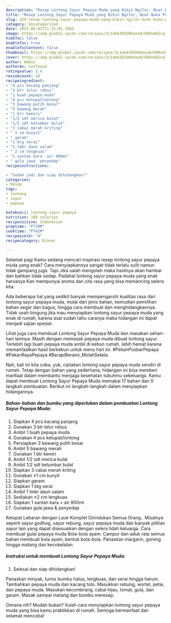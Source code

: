 ```yaml
---
description: "Resep Lontong Sayur Pepaya Muda yang Bikin Ngiler, Buat Buka Puasa}"
title: "Resep Lontong Sayur Pepaya Muda yang Bikin Ngiler, Buat Buka Puasa}"
slug: 329-resep-lontong-sayur-pepaya-muda-yang-bikin-ngiler-buat-buka-puasa
category: Uncategorized
date: 2023-04-01T21:31:01.789Z
image: https://img-global.cpcdn.com/recipes/3c1ab4302b0beea8/680x482cq70/lontong-sayur-pepaya-muda-foto-resep-utama.jpg
hideToc: false
enableToc: true
enableTocContent: false
thumbnail: https://img-global.cpcdn.com/recipes/3c1ab4302b0beea8/680x482cq70/lontong-sayur-pepaya-muda-foto-resep-utama.jpg
cover: https://img-global.cpcdn.com/recipes/3c1ab4302b0beea8/680x482cq70/lontong-sayur-pepaya-muda-foto-resep-utama.jpg
author: Admin
authorAv: notfound
ratingvalue: 3.4
reviewcount: 10
recipeingredient:
- "4 pcs kacang panjang"
- "3 btr telur rebus"
- "1 buah pepaya muda"
- "4 pcs ketupatlontong"
- "3 bawang putih besar"
- "5 bawang merah"
- "1 btr kemiri"
- "1/2 sdt merica bulat"
- "1/2 sdt ketumbar bulat"
- "3 cabai merah kriting"
- " 1 cm kunyit"
- " garam"
- "1 btg serai"
- "1 lmbr daun salam"
- " 2 cm lengkuas"
- "1 santan kara  air 800ml"
- " gula jawa  penyedap"
recipeinstructions:

- "Sudah jadi dan siap dihidangkan!"
categories:
- Resep
tags:
- lontong
- sayur
- pepaya

katakunci: lontong sayur pepaya 
nutrition: 104 calories
recipecuisine: Indonesian
preptime: "PT28M"
cooktime: "PT42M"
recipeyield: "4"
recipecategory: Dinner

---
```



Selamat pagi Kamu sedang mencari inspirasi resep lontong sayur pepaya muda yang enak? Cara menyiapkannya sangat tidak terlalu sulit namun tidak gampang juga. Tapi Jika salah mengolah maka hasilnya akan hambar dan bahkan tidak sedap. Padahal lontong sayur pepaya muda yang enak harusnya Kan mempunyai aroma dan cita rasa yang bisa memancing selera kita.


Ada beberapa hal yang sedikit banyak mempengaruhi kualitas rasa dari lontong sayur pepaya muda, mulai dari jenis bahan, kemudian pemilihan bahan segar dan bagus, hingga cara membuat dan menghidangkannya. Tidak usah bingung jika mau menyiapkan lontong sayur pepaya muda yang enak di rumah, karena asal sudah tahu caranya maka hidangan ini dapat menjadi sajian spesial.

Lihat juga cara membuat Lontong Sayur Pepaya Muda dan masakan sehari-hari lainnya. Masih dengan memasak pepaya muda dibuat lontong sayur. Terlebih lagi buah pepaya muda ambil di kebun rumah, lebih hemat karena memanfaatkan hasil berkebun untuk menu hari ini. #PekanPosbarPepaya #PekanRayaPepaya #BerapiBerami_MolahSetela.


Nah, kali ini kita coba, yuk, ciptakan lontong sayur pepaya muda sendiri di rumah. Tetap dengan bahan yang sederhana, hidangan ini bisa memberi manfaat dalam membantu menjaga kesehatan tubuhmu sekeluarga. Kamu dapat membuat Lontong Sayur Pepaya Muda memakai 17 bahan dan 0 langkah pembuatan. Berikut ini langkah-langkah dalam menyiapkan hidangannya.

<!--inarticleads1-->

##### Bahan-bahan dan bumbu yang diperlukan dalam pembuatan Lontong Sayur Pepaya Muda:

1. Siapkan 4 pcs kacang panjang
1. Gunakan 3 btr telur rebus
1. Ambil 1 buah pepaya muda
1. Gunakan 4 pcs ketupat/lontong
1. Persiapkan 3 bawang putih besar
1. Ambil 5 bawang merah
1. Gunakan 1 btr kemiri
1. Ambil 1/2 sdt merica bulat
1. Ambil 1/2 sdt ketumbar bulat
1. Siapkan 3 cabai merah kriting
1. Gunakan  ±1 cm kunyit
1. Siapkan  garam
1. Siapkan 1 btg serai
1. Ambil 1 lmbr daun salam
1. Sediakan  ±2 cm lengkuas
1. Siapkan 1 santan kara + air 800ml
1. Gunakan  gula jawa &amp; penyedap


Ketupat Lebaran dengan Lauk Komplet Dirindukan Semua Orang.. Misalnya seperti sayur godhog, sayur rebung, sayur pepaya muda dan banyak pilihan sayur lain yang dapat disesuaikan dengan selera lidah keluarga. Cara membuat gulai pepaya muda Bola-bola ayam: Campur dan aduk rata semua bahan membuat bola ayam, bentuk bola-bola. Panaskan margarin, goreng hingga matang dan kecokelatan. 

<!--inarticleads2-->

##### Instruksi untuk membuat Lontong Sayur Pepaya Muda:


1. Selesai dan siap dihidangkan!

Panaskan minyak, tumis bumbu halus, lengkuas, dan serai hingga harum. Tambahkan pepaya muda dan kacang tolo. Masukkan rebung, wortel, petai, dan pepaya muda. Masukan kecombrang, cabai hijau, tomat, gula, dan garam. Masak sampai matang dan bumbu meresap. 

Gimana nih? Mudah bukan? Itulah cara menyiapkan lontong sayur pepaya muda yang bisa kamu praktikkan di rumah. Semoga bermanfaat dan selamat mencoba!

